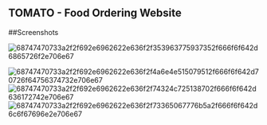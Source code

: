 ## TOMATO - Food Ordering Website

##Screenshots 

![68747470733a2f2f692e6962622e636f2f353963775937352f666f6f642d6865726f2e706e67](https://github.com/user-attachments/assets/750cc2c6-18ff-47f4-b5ee-95ca254bdf1d)


![68747470733a2f2f692e6962622e636f2f4a6e4e515079512f666f6f642d70726f64756374732e706e67](https://github.com/user-attachments/assets/20a136fd-e50f-4b4e-958d-a0a8ca54449a)
![68747470733a2f2f692e6962622e636f2f74324c725138702f666f6f642d636172742e706e67](https://github.com/user-attachments/assets/c76d6885-5eec-4ed8-88ae-245e3c3a6caf)
![68747470733a2f2f692e6962622e636f2f73365067776b5a2f666f6f642d6c6f67696e2e706e67](https://github.com/user-attachments/assets/f713308a-9995-4c87-9239-36bf3a42bb41)
